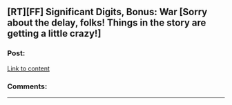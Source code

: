 ## [RT][FF] Significant Digits, Bonus: War [Sorry about the delay, folks! Things in the story are getting a little crazy!]

### Post:

[Link to content](http://www.anarchyishyperbole.com/2015/06/significant-digits-bonus-war.html)

### Comments:

---

